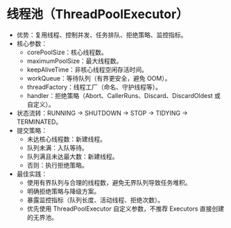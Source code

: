 # 线程池（ThreadPoolExecutor）

- 优势：复用线程、控制并发、任务排队、拒绝策略、监控指标。
- 核心参数：
  - corePoolSize：核心线程数。
  - maximumPoolSize：最大线程数。
  - keepAliveTime：非核心线程空闲存活时间。
  - workQueue：等待队列（有界更安全，避免 OOM）。
  - threadFactory：线程工厂（命名、守护线程等）。
  - handler：拒绝策略（Abort、CallerRuns、Discard、DiscardOldest 或自定义）。
- 状态流转：RUNNING → SHUTDOWN → STOP → TIDYING → TERMINATED。
- 提交策略：
  - 未达核心线程数：新建线程。
  - 队列未满：入队等待。
  - 队列满且未达最大数：新建线程。
  - 否则：执行拒绝策略。
- 最佳实践：
  - 使用有界队列与合理的线程数，避免无界队列导致任务堆积。
  - 明确拒绝策略与降级方案。
  - 暴露监控指标（队列长度、活动线程、拒绝次数）。
  - 优先使用 ThreadPoolExecutor 自定义参数，不推荐 Executors 直接创建的无界池。